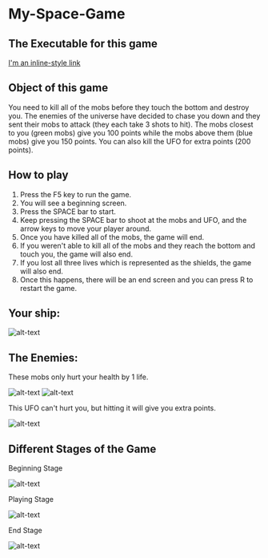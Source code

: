 # My-Space-Game

## The Executable for this game

[I'm an inline-style link](https://github.com/achen6159/My-Space-Game/releases)

## Object of this game

You need to kill all of the mobs before they touch the bottom and destroy you. The enemies of the universe have decided to chase you down and they sent their mobs to attack (they each take 3 shots to hit). The mobs closest to you (green mobs) give you 100 points while the mobs above them (blue mobs) give you 150 points. You can also kill the UFO for extra points (200 points). 

## How to play

1. Press the F5 key to run the game.
2. You will see a beginning screen.
2. Press the SPACE bar to start. 
3. Keep pressing the SPACE bar to shoot at the mobs and UFO, and the arrow keys to move your player around. 
4. Once you have killed all of the mobs, the game will end. 
5. If you weren't able to kill all of the mobs and they reach the bottom and touch you, the game will also end. 
6. If you lost all three lives which is represented as the shields, the game will also end. 
7. Once this happens, there will be an end screen and you can press R to restart the game. 

## Your ship:

![alt-text](https://raw.github.com/achen6159/My-Space-Game/master/Assets/Images/Ships/playerShip2_blue.png "Ship")

## The Enemies:

These mobs only hurt your health by 1 life. 

![alt-text](https://raw.github.com/achen6159/My-Space-Game/master/Assets/Images/Enemies/enemyGreen1.png "Green Mob")
![alt-text](https://raw.github.com/achen6159/My-Space-Game/master/Assets/Images/Enemies/enemyBlue3.png "Blue Mob")

This UFO can't hurt you, but hitting it will give you extra points. 

![alt-text](https://raw.github.com/achen6159/My-Space-Game/master/Assets/Images/Enemies/ufoBlue.png "UFO")

## Different Stages of the Game

Beginning Stage

![alt-text](https://raw.github.com/achen6159/My-Space-Game/master/screenshots/beginning_screen.PNG "Beginning Stage")

Playing Stage

![alt-text](https://raw.github.com/achen6159/My-Space-Game/master/screenshots/playing_screen.PNG "Playing Stage")

End Stage

![alt-text](https://raw.github.com/achen6159/My-Space-Game/master/screenshots/end_screen.PNG "End Stage")



